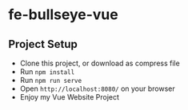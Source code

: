 # fe-bullseye-vue

## **Project Setup**

- Clone this project, or download as compress file
- Run `npm install`
- Run `npm run serve`
- Open `http://localhost:8080/` on your browser
- Enjoy my Vue Website Project
